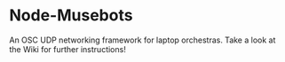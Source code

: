 # Node-Musebots
An OSC UDP networking framework for laptop orchestras.  Take a look at the Wiki for further instructions!
